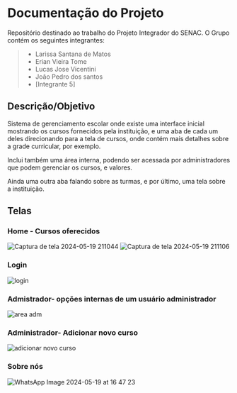 # Documentação do Projeto

<p>Repositório destinado ao trabalho do Projeto Integrador do SENAC. O Grupo contém os seguintes integrantes:</p>

> - Larissa Santana de Matos
> - Erian Vieira Tome
> - Lucas Jose Vicentini
> - João Pedro dos santos
> - [Integrante 5]

## Descrição/Objetivo

<p>Sistema de gerenciamento escolar onde existe uma interface inicial mostrando os cursos fornecidos pela instituição, e uma aba de cada um deles direcionando para a tela de cursos, onde contém mais detalhes sobre a grade curricular, por exemplo.</p>

<p>Inclui também uma área interna, podendo ser acessada por administradores que podem gerenciar os cursos, e valores.</p>

<p>Ainda uma outra aba falando sobre as turmas, e por último, uma tela sobre a instituição.</p>

## Telas

### Home - Cursos oferecidos

![Captura de tela 2024-05-19 211044](https://github.com/ldematos/PI_grupo41/assets/155012602/d139dd07-2a69-48a0-a222-45ad10450696)
![Captura de tela 2024-05-19 211106](https://github.com/ldematos/PI_grupo41/assets/155012602/aa3ab06f-d46d-40ab-95ff-f6b5d1addb53)

### Login

![login](https://github.com/ldematos/PI_grupo41/assets/155012602/21a50f7d-2984-42a6-8edc-a4e08185ddb0)

### Admistrador- opções internas de um usuário administrador
![area adm](https://github.com/ldematos/PI_grupo41/assets/155012602/c0a006ab-47e2-4788-8a1a-a548b0331388)

### Administrador- Adicionar novo curso
![adicionar novo curso](https://github.com/ldematos/PI_grupo41/assets/155012602/2e8e1e30-1581-456b-b62c-13565d2b6ee2)


### Sobre nós
![WhatsApp Image 2024-05-19 at 16 47 23](https://github.com/ldematos/PI_grupo41/assets/155012602/82451e30-91f1-469c-be01-c563e6f174b4)



